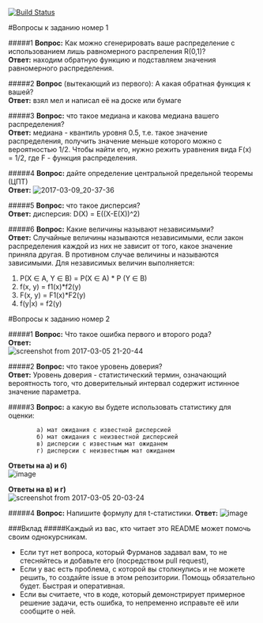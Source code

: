 [![Build Status](https://travis-ci.org/Sammers21/math_stat_python.svg?branch=master)](https://travis-ci.org/Sammers21/math_stat_python)

#Вопросы к заданию номер 1

#####1
**Вопрос:** Как можно сгенерировать ваше распределение с использованием лишь равномерного распреления R(0,1)?  
**Ответ:** находим обратную функцию и подставляем значения равномерного распределения.

#####2
**Вопрос** (вытекающий из первого): А какая обратная функция к вашей?  
**Ответ:** взял мел и написал её на доске или бумаге

#####3
**Вопрос:** что такое медиана и какова медиана вашего распределения?  
**Ответ:** медиана - квантиль уровня 0.5, т.е. такое значение распределения, получить значение меньше которого можно с вероятностью 1/2. Чтобы найти его, нужно режить уравнения вида F(x) = 1/2, где F - функция распределения.

#####4
**Вопрос:** дайте определение центральной предельной теоремы (ЦПТ)  
**Ответ:**
![2017-03-09_20-37-36](https://cloud.githubusercontent.com/assets/8942211/23763400/8225d030-050a-11e7-87fc-80bf28ab529e.jpg)

#####5
**Вопрос:** что такое дисперсия?  
**Ответ:** дисперсия: D(X) = E((X-E(X))^2)  

#####6
**Вопрос:** Какие величины называют независимыми?  
**Ответ:** Случайные величины называются независимыми, если закон распределения каждой из них не зависит от того, какое значение приняла другая. В противном случае величины и называются зависимыми. Для независимых величин выполняется:
1. P(X ∈ A, Y ∈ B) = P(X ∈ A) * P (Y ∈ B)
2. f(x, y) = f1(x)*f2(y)
3. F(x, y) = F1(x)*F2(y)
4. f(y|x) = f2(y)


#Вопросы к заданию номер 2

#####1
**Вопрос:** Что такое ошибка первого и второго рода?  
**Ответ:**  
![screenshot from 2017-03-05 21-20-44](https://cloud.githubusercontent.com/assets/16746106/23590054/1ec50b28-01ea-11e7-93da-3511d45e1e24.png)

#####2
**Вопрос:** что такое уровень доверия?  
**Ответ:** Уровень доверия - статистический термин, означающий вероятность того, что доверительный интервал содержит истинное значение параметра.

#####3
**Вопрос:** а какую вы будете использовать статистику для оценки:

			a) мат ожидания с известной дисперсией
			б) мат ожидания с неизвестной дисперсией
			в) дисперсии с известным мат ожиданем
			г) дисперсии с неизвестным мат ожиданем
	
**Ответы на a) и б)**  
![image](https://cloud.githubusercontent.com/assets/16746106/23589495/42427c94-01df-11e7-8291-6169fdc557a0.png)

**Ответы на в) и г)**  
![screenshot from 2017-03-05 20-03-24](https://cloud.githubusercontent.com/assets/16746106/23589484/0e09ba3c-01df-11e7-934a-f6787ce6a1ea.png)

#####4
**Вопрос:** Напишите формулу для t-статистики. 
**Ответ:**
![image](https://wikimedia.org/api/rest_v1/media/math/render/svg/f3ca1b501196490641280f77e29568f438be79d1)  

###Вклад
#####Каждый из вас, кто читает это README может помочь своим однокурсникам.
- Если тут нет вопроса, который Фурманов задавал вам, то не стесняйтесь и добавьте его (посредством pull request),
- Если у вас есть проблема, с которой вы столкнулись и не можете решить, то создайте issue в этом репозитории. Помощь обязательно будет. Быстрая и оперативная.
- Если вы считаете, что в коде, который демонстрирует примерное решение задачи, есть ошибка, то непременно исправьте её или сообщите о ней.

